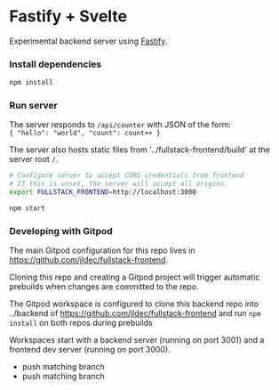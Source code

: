 # Fastify + Svelte

Experimental backend server using [Fastify](https://www.fastify.io/).

### Install dependencies

```sh
npm install
```

### Run server
The server responds to `/api/counter` with JSON of the form:  
`{ "hello": "world", "count": count++ }`

The server also hosts static files from '../fullstack-frontend/build' at the server root `/`.

```sh
# Configure server to accept CORS credentials from frontend
# If this is unset, the server will accept all origins.
export FULLSTACK_FRONTEND=http://localhost:3000

npm start
```

### Developing with Gitpod
The main Gitpod configuration for this repo lives in https://github.com/jldec/fullstack-frontend.

Cloning this repo and creating a Gitpod project will trigger automatic prebuilds
when changes are committed to the repo.

The Gitpod workspace is configured to clone this backend repo into ../backend
of https://github.com/jldec/fullstack-frontend and run `npm install` on
both repos during prebuilds

Workspaces start with a backend server (running on port 3001) 
and a frontend dev server (running on port 3000).

- push matching branch
- push matching branch
